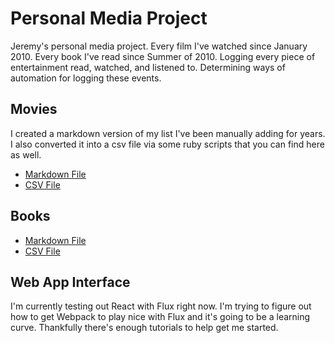 # Personal Media Project

Jeremy's personal media project. Every film I've watched since January 2010. Every book I've read since Summer of 2010. Logging every piece of entertainment read, watched, and listened to. Determining ways of automation for logging these events.

## Movies

I created a markdown version of my list I've been manually adding for years. I also converted it into a csv file via some ruby scripts that you can find here as well.

* [Markdown File](./Movies/watched-movies.md)
* [CSV File](./Movies/watched-movies.csv)

## Books

* [Markdown File](./Books/read-books.md)
* [CSV File](./Books/books.csv)

## Web App Interface

I'm currently testing out React with Flux right now. I'm trying to figure out how to get Webpack to play nice with Flux and it's going to be a learning curve. Thankfully there's enough tutorials to help get me started.